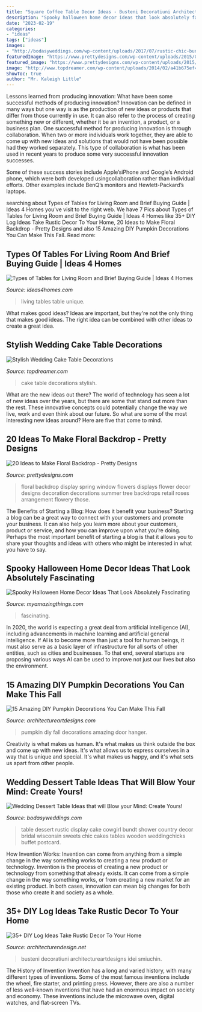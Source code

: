 ```yaml
---
title: "Square Coffee Table Decor Ideas - Busteni Decoratiuni Architectureartdesigns Idei Smiuchin"
description: "Spooky halloween home decor ideas that look absolutely fascinating"
date: "2023-02-19"
categories:
- "ideas"
tags: ["ideas"]
images:
- "http://bodasyweddings.com/wp-content/uploads/2017/07/rustic-chic-bundt-cake-dessert-table.jpg"
featuredImage: "https://www.prettydesigns.com/wp-content/uploads/2015/07/20-ideas-to-make-floral-backdrop8.jpg"
featured_image: "https://www.prettydesigns.com/wp-content/uploads/2015/07/20-ideas-to-make-floral-backdrop8.jpg"
image: "http://www.topdreamer.com/wp-content/uploads/2014/02/a41b675ef4931c7019973915b06828e3.jpg"
ShowToc: true
author: "Mr. Kaleigh Little"
---
```



Lessons learned from producing innovation: What have been some successful methods of producing innovation?
Innovation can be defined in many ways but one way is as the production of new ideas or products that differ from those currently in use. It can also refer to the process of creating something new or different, whether it be an invention, a product, or a business plan.
One successful method for producing innovation is through collaboration. When two or more individuals work together, they are able to come up with new ideas and solutions that would not have been possible had they worked separately. This type of collaboration is what has been used in recent years to produce some very successful innovation successes.

Some of these success stories include Apple’siPhone and Google’s Android phone, which were both developed usingcollaboration rather than individual efforts. Other examples include BenQ’s monitors and Hewlett-Packard’s laptops.

	

		
searching about Types of Tables for Living Room and Brief Buying Guide | Ideas 4 Homes you've visit to the right web. We have 7 Pics about Types of Tables for Living Room and Brief Buying Guide | Ideas 4 Homes like 35+ DIY Log Ideas Take Rustic Decor To Your Home, 20 Ideas to Make Floral Backdrop - Pretty Designs and also 15 Amazing DIY Pumpkin Decorations You Can Make This Fall. Read more:
		
    
## Types Of Tables For Living Room And Brief Buying Guide | Ideas 4 Homes

<img loading=lazy src="http://www.ideas4homes.com/wp-content/uploads/2015/12/Unique-Multifungtion-for-Table-For-Living-Room-With-Two-Color-and-Low-Design-Inspiration.jpg" onerror="this.onerror=null;this.src='https://tse4.mm.bing.net/th?id=OIP.ZdZ-tkPzoFelbhZktzkI1AHaFj&amp;pid=15.1';" alt="Types of Tables for Living Room and Brief Buying Guide | Ideas 4 Homes">

_Source: ideas4homes.com_

>living tables table unique. 

	

What makes good ideas?
Ideas are important, but they're not the only thing that makes good ideas. The right idea can be combined with other ideas to create a great idea.

    
## Stylish Wedding Cake Table Decorations

<img loading=lazy src="http://www.topdreamer.com/wp-content/uploads/2014/02/a41b675ef4931c7019973915b06828e3.jpg" onerror="this.onerror=null;this.src='https://tse2.mm.bing.net/th?id=OIP.pBtnXvSTHHAZlzkVsGgo4wHaLJ&amp;pid=15.1';" alt="Stylish Wedding Cake Table Decorations">

_Source: topdreamer.com_

>cake table decorations stylish. 

	

What are the new ideas out there?
The world of technology has seen a lot of new ideas over the years, but there are some that stand out more than the rest. These innovative concepts could potentially change the way we live, work and even think about our future. So what are some of the most interesting new ideas around? Here are five that come to mind.

    
## 20 Ideas To Make Floral Backdrop - Pretty Designs

<img loading=lazy src="https://www.prettydesigns.com/wp-content/uploads/2015/07/20-ideas-to-make-floral-backdrop8.jpg" onerror="this.onerror=null;this.src='https://tse1.mm.bing.net/th?id=OIP.JEzpeY9e4OuUtpWpAP6CpAHaLH&amp;pid=15.1';" alt="20 Ideas to Make Floral Backdrop - Pretty Designs">

_Source: prettydesigns.com_

>floral backdrop display spring window flowers displays flower decor designs decoration decorations summer tree backdrops retail roses arrangement flowery those. 

	

The Benefits of Starting a Blog: How does it benefit your business?
Starting a blog can be a great way to connect with your customers and promote your business. It can also help you learn more about your customers, product or service, and how you can improve upon what you’re doing. Perhaps the most important benefit of starting a blog is that it allows you to share your thoughts and ideas with others who might be interested in what you have to say.

    
## Spooky Halloween Home Decor Ideas That Look Absolutely Fascinating

<img loading=lazy src="https://myamazingthings.com/wp-content/uploads/2017/10/halloween-home-decor-2.jpg" onerror="this.onerror=null;this.src='https://tse4.mm.bing.net/th?id=OIP.lh9qY1nwtat2eT94ulte3gHaLH&amp;pid=15.1';" alt="Spooky Halloween Home Decor Ideas That Look Absolutely Fascinating">

_Source: myamazingthings.com_

>fascinating. 

	

In 2020, the world is expecting a great deal from artificial intelligence (AI), including advancements in machine learning and artificial general intelligence. If AI is to become more than just a tool for human beings, it must also serve as a basic layer of infrastructure for all sorts of other entities, such as cities and businesses. To that end, several startups are proposing various ways AI can be used to improve not just our lives but also the environment.

    
## 15 Amazing DIY Pumpkin Decorations You Can Make This Fall

<img loading=lazy src="https://www.architectureartdesigns.com/wp-content/uploads/2016/10/15-Amazing-DIY-Pumpkin-Decorations-You-Can-Make-This-Fall-10.jpg" onerror="this.onerror=null;this.src='https://tse3.mm.bing.net/th?id=OIP.Fnx2V2tkVR1wo3hTCc1OagHaMj&amp;pid=15.1';" alt="15 Amazing DIY Pumpkin Decorations You Can Make This Fall">

_Source: architectureartdesigns.com_

>pumpkin diy fall decorations amazing door hanger. 

	

Creativity is what makes us human. It's what makes us think outside the box and come up with new ideas. It's what allows us to express ourselves in a way that is unique and special. It's what makes us happy, and it's what sets us apart from other people.

    
## Wedding Dessert Table Ideas That Will Blow Your Mind: Create Yours!

<img loading=lazy src="http://bodasyweddings.com/wp-content/uploads/2017/07/rustic-chic-bundt-cake-dessert-table.jpg" onerror="this.onerror=null;this.src='https://tse1.mm.bing.net/th?id=OIP.ENT5RgD44AbQC-qe5O1ITwHaLI&amp;pid=15.1';" alt="Wedding Dessert Table Ideas that will Blow your Mind: Create Yours!">

_Source: bodasyweddings.com_

>table dessert rustic display cake cowgirl bundt shower country decor bridal wisconsin sweets chic cakes tables wooden weddingchicks buffet postcard. 

	

How Invention Works: Invention can come from anything from a simple change in the way something works to creating a new product or technology.
Invention is the process of creating a new product or technology from something that already exists. It can come from a simple change in the way something works, or from creating a new market for an existing product. In both cases, innovation can mean big changes for both those who create it and society as a whole.

    
## 35+ DIY Log Ideas Take Rustic Decor To Your Home

<img loading=lazy src="https://cdn.architecturendesign.net/wp-content/uploads/2014/09/22-Hooks-on-a-log.jpg" onerror="this.onerror=null;this.src='https://tse3.mm.bing.net/th?id=OIP.V7pIA0b_pu5X98JqS4kIawHaLH&amp;pid=15.1';" alt="35+ DIY Log Ideas Take Rustic Decor To Your Home">

_Source: architecturendesign.net_

>busteni decoratiuni architectureartdesigns idei smiuchin. 

	

The History of Invention
Invention has a long and varied history, with many different types of inventions. Some of the most famous inventions include the wheel, fire starter, and printing press. However, there are also a number of less well-known inventions that have had an enormous impact on society and economy. These inventions include the microwave oven, digital watches, and flat-screen TVs.

